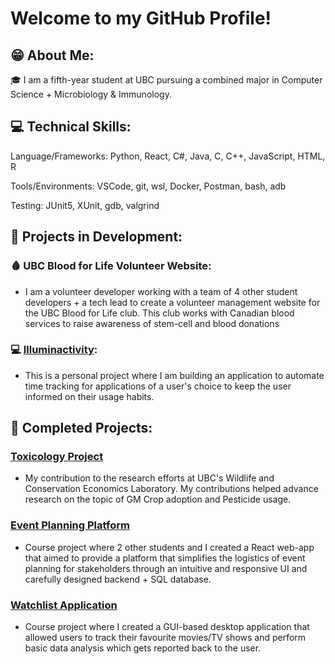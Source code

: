 <!--
**codingonapotato/codingonapotato** is a ✨ _special_ ✨ repository because its `README.md` (this file) appears on your GitHub profile.

Here are some ideas to get you started:

- 🔭 I’m currently working on ...
- 🌱 I’m currently learning ...
- 👯 I’m looking to collaborate on ...
- 🤔 I’m looking for help with ...
- 💬 Ask me about ...
- 📫 How to reach me: ...
- 😄 Pronouns: ...
- ⚡ Fun fact: ...
-->

# Welcome to my GitHub Profile!

## 😁 About Me:
🎓 I am a fifth-year student at UBC pursuing a combined major in Computer Science + Microbiology & Immunology.

## 💻 Technical Skills:
Language/Frameworks: Python, React, C#, Java, C, C++, JavaScript, HTML, R

Tools/Environments: VSCode, git, wsl, Docker, Postman, bash, adb

Testing: JUnit5, XUnit, gdb, valgrind

## 🌱 Projects in Development:
### 🩸 UBC Blood for Life Volunteer Website:
- I am a volunteer developer working with a team of 4 other student developers + a tech lead to create a volunteer management website for the UBC Blood for Life club. This club works with Canadian blood services to raise awareness of stem-cell and blood donations

### 💻 [Illuminactivity](https://github.com/codingonapotato/illuminactivity):
- This is a personal project where I am building an application to automate time tracking for applications of a user's choice to keep the user informed on their usage habits.
  
## 🏅 Completed Projects:
### [Toxicology Project](https://github.com/codingonapotato/ToxicologyProject)
- My contribution to the research efforts at UBC's Wildlife and Conservation Economics Laboratory. My contributions helped advance research on the topic of GM Crop adoption and Pesticide usage. 

### [Event Planning Platform](https://github.com/codingonapotato/event-planner)
- Course project where 2 other students and I created a React web-app that aimed to provide a platform that simplifies the logistics of event planning for stakeholders through an intuitive and responsive UI and carefully designed backend + SQL database.

### [Watchlist Application](https://github.com/codingonapotato/WatchList-App)
- Course project where I created a GUI-based desktop application that allowed users to track their favourite movies/TV shows and perform basic data analysis which gets reported back to the user.
